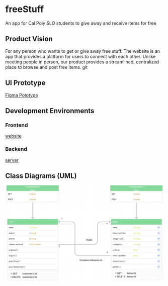 # freeStuff
An app for Cal Poly SLO students to give away and receive items for free

## Product Vision
 For any person who wants to get or give away free stuff. The website is an app that provides a platform for users to connect with each other. Unlike meeting people in person, our product provides a streamlined, centralized place to browse and post free items. git 


## UI Prototype
[Figma Pototype](https://www.figma.com/file/geIHkQuwUjqmJExvTwqXiT/307-Prototype?type=design&node-id=0%3A1&mode=design&t=ZoNPEpnOp2Q9IWh2-1)


## Development Environments

### Frontend
[website](https://delightful-island-0985f9e1e.4.azurestaticapps.net)

### Backend
[server](https://freestuff-api.azurewebsites.net/)


## Class Diagrams (UML)
![UML Diagram](./UML.JPG)

